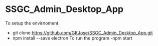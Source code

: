# SSGC_Admin_Desktop_App
To setup the envirnoment.
  - git clone https://github.com/GKJose/SSGC_Admin_Desktop_App.git
  - npm install --save electron
To run the program
  -npm start
